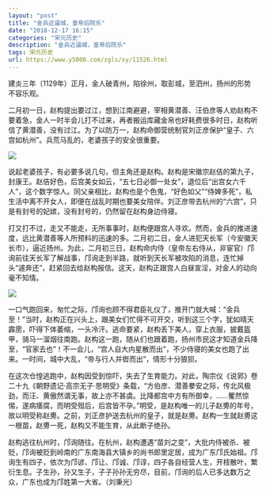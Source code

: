 ```yaml
---
layout: "post"
title: "金兵近逼城，皇帝后院乐"
date: "2018-12-17 16:15"
categories: "宋元历史"
description: "金兵近逼城，皇帝后院乐"
tags: 宋元历史
url: https://www.y5000.com/zgls/sy/11526.html
---
```






建炎三年（1129年）正月，金人破青州，陷徐州，取彭城，至泗州，扬州的形势不容乐观。

二月初一日，赵构提出要过江，想到江南避避，宰相黄潜善、汪伯彦等人劝赵构不要着急，金人一时半会儿打不过来，再者搬运库藏金帛也好耗费很多时日，赵构听信了黄潜善，没有过江。为了以防万一，赵构命御营统制官刘正彦保护“皇子、六宫如杭州”。兵荒马乱的，老婆孩子的安全很重要。

![](https://img.y5000.com/uploads/allimg/170120/09401G3N-0.jpg)

说起老婆孩子，有必要多说几句，但主角还是赵构。赵构是宋徽宗赵佶的第九子，封康王。赵佶好色，后宫美女如云，“五七日必御一处女”，退位后“出宫女六千人”，这个数字惊人。同父亲相比，赵构也是个色鬼，“好色如父”“侍婢多死”，私生活中离不开女人，即便在战乱时期也要美女陪伴。刘正彦带去杭州的“六宫”，只是有封号的妃嫔，没有封号的，仍然留在赵构身边侍寝。

打又打不过，走又不能走，无所事事时，赵构便跟宫人寻欢。然而，金兵的推进速度，远比黄潜善等人所预料的迅速的多。二月初二日，金人进犯天长军（今安徽天长市），逼近扬州。为此，二月初三日，赵构命内侍（皇帝左右侍从，非宦官）邝询前往天长军了解战事，邝询走到半路，就听到天长军被攻陷的消息，连忙掉头“遽奔还”，赶紧回去给赵构报信。这天，赵构正跟宫人白昼宣淫，对金人的动向毫不知情。

![](https://img.y5000.com/uploads/allimg/170120/09401I004-1.jpg)

一口气跑回来，匆忙之际，邝询也顾不得君臣礼仪了，推开门就大喊：“金兵至！”当时，赵构正在兴头上，跟美女们忙得不可开交，听到这三个字，犹如晴天霹雳，吓得下体萎缩，一头冷汗。逃命要紧，赵构丢下美人，穿上衣服，披戴盔甲，骑马一溜烟往南跑。赵构这一跑，随从们也跟着跑，扬州市民这才知道金兵降至，“官家去也”！不一会儿，“宫人自大内星散而出”，不少侍寝的美女也跑了出来。一时间，城中大乱，“帝与行人并辔而出”，情形十分狼狈。

在这次仓惶逃跑中，赵构因受到惊吓，失去了生育能力。对此，陶宗仪《说郛》卷二十九《朝野遗记·高宗无子·思明受》条载，“方伯彦、潜善豢安之际，传北风极劲，而汪、黄傲然谓无事，故上亦不甚虞。比降都宫中方有所御幸，……矍然惊惕，遂病痿腐，而明受殂后，后宫皆不孕。”明受，是赵构唯一的儿子赵旉的年号，故以明受称赵旉。之前，刘正彦护送去杭州的皇子，就是赵旉。赵构一生就赵旉这一根苗，赵旉一死，赵构又不能生育，从此断子绝孙。

赵构逃往杭州时，邝询随往。在杭州，赵构遭遇“苗刘之变”，大批内侍被杀、被贬，邝询被贬到岭南的广东南海县大镇乡的尚书郎里定居，成为广东邝氏始祖。邝询生有四子，依次为邝谚、邝让、邝诚、邝谆，四子各自经营人生，开枝散叶，繁衍生息。子生孙，孙又生子，子子孙孙无穷尽，目前，邝询的后人已多达数万之众，广东也成为邝姓第一大省。（刘秉光）
